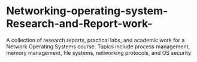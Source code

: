 # Networking-operating-system-Research-and-Report-work-
A collection of research reports, practical labs, and academic work for a Network Operating Systems course. Topics include process management, memory management, file systems, networking protocols, and OS security

